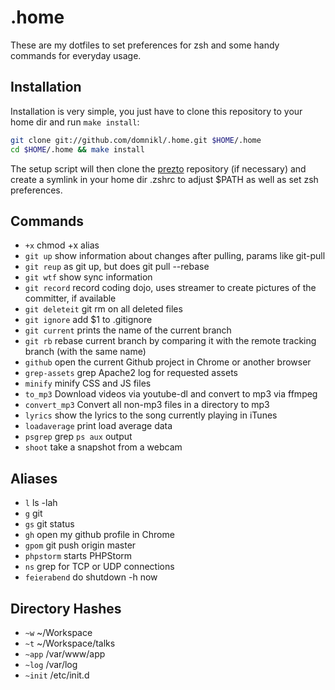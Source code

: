 # .home

These are my dotfiles to set preferences for zsh and some handy commands for everyday usage.

## Installation

Installation is very simple, you just have to clone this repository to your home dir and run `make install`:

```bash
git clone git://github.com/domnikl/.home.git $HOME/.home
cd $HOME/.home && make install
```

The setup script will then clone the [prezto](https://github.com/sorin-ionescu/prezto) repository (if necessary) and create a symlink in your home dir .zshrc to adjust $PATH as well as set zsh preferences.

## Commands

* `+x` 				chmod +x alias
* `git up` 			show information about changes after pulling, params like git-pull
* `git reup` 		as git up, but does git pull --rebase
* `git wtf` 		show sync information
* `git record` 		record coding dojo, uses streamer to create pictures of the committer, if available
* `git deleteit` 	git rm on all deleted files
* `git ignore` 		add $1 to .gitignore
* `git current` 	prints the name of the current branch
* `git rb` 	        rebase current branch by comparing it with the remote tracking branch (with the same name)
* `github`          open the current Github project in Chrome or another browser
* `grep-assets` 	grep Apache2 log for requested assets
* `minify` 			minify CSS and JS files
* `to_mp3` 			Download videos via youtube-dl and convert to mp3 via ffmpeg
* `convert_mp3` 	Convert all non-mp3 files in a directory to mp3
* `lyrics` 			show the lyrics to the song currently playing in iTunes
* `loadaverage` 	print load average data
* `psgrep` 			grep `ps aux` output
* `shoot` 			take a snapshot from a webcam

## Aliases

* `l` 			ls -lah
* `g` 			git
* `gs` 			git status
* `gh` 			open my github profile in Chrome
* `gpom` 		git push origin master
* `phpstorm` 		starts PHPStorm
* `ns` 			grep for TCP or UDP connections
* `feierabend` 		do shutdown -h now

## Directory Hashes

* `~w` 		~/Workspace
* `~t` 		~/Workspace/talks
* `~app` 	/var/www/app
* `~log` 	/var/log
* `~init` 	/etc/init.d


